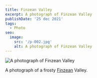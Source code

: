 ```yaml
---
title: Finzean Valley
excerpt: A photograph of Finzean Valley
publishDate: '25 dec 2021'
tags:
  - Photo
seo: 
  image: 
    src: '/p-002.jpg'
    alt: A photograph of Finzean Valley
---
```


![A photograph of Finzean Valley](/p-002.png) 

A photograph of a frosty <a href="https://en.wikipedia.org/wiki/Finzean">Finzean</a> Valley.